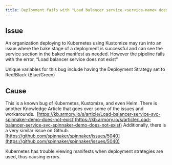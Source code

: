 ```yaml
---
title: Deployment fails with "Load balancer service <service-name> does not exist" error
---
```


## Issue
An organization deploying to Kubernetes using Kustomize may run into an issue where the bake stage of a deployment is successful and can see the service section in the baked manifest as needed. However the pipeline fails with the error,
“Load balancer service  does not exist"

Unique variables for this bug include having the Deployment Strategy set to Red/Black (Blue/Green) 

## Cause
This is a known bug of Kubernetes, Kustomize, and even Helm. There is another Knowledge Article that goes over some of the issues and workarounds. 
[https://kb.armory.io/s/article/Load-balancer-service-svc-spinnaker-demo-does-not-exist](https://kb.armory.io/s/article/Load-balancer-service-svc-spinnaker-demo-does-not-exist)
Additionally, there is a very similar issue on Github.
[https://github.com/spinnaker/spinnaker/issues/5040](https://github.com/spinnaker/spinnaker/issues/5040)

Kubernetes has trouble viewing manifests when deployment strategies are used, thus causing errors. 


